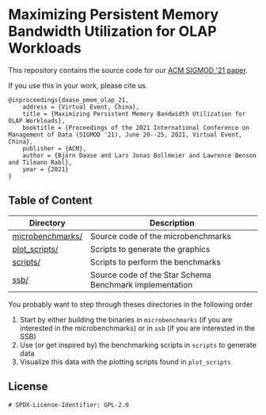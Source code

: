 # Maximizing Persistent Memory Bandwidth Utilization for OLAP Workloads

This repository contains the source code for our [ACM SIGMOD '21 paper](https://hpi.de/fileadmin/user_upload/fachgebiete/rabl/publications/2021/pmem_olap_sigmod_21.pdf).

If you use this in your work, please cite us.
```
@inproceedings{daase_pmem_olap_21,
    address = {Virtual Event, China},
    title = {Maximizing Persistent Memory Bandwidth Utilization for OLAP Workloads},
    booktitle = {Proceedings of the 2021 International Conference on Management of Data (SIGMOD '21), June 20--25, 2021, Virtual Event, China},
    publisher = {ACM},
    author = {Björn Daase and Lars Jonas Bollmeier and Lawrence Benson and Tilmann Rabl},
    year = {2021}
}
```


## Table of Content

Directory | Description
----------|------------
[microbenchmarks/](https://github.com/hpides/pmem-olap/tree/master/microbenchmarks) | Source code of the microbenchmarks
[plot_scripts/](https://github.com/hpides/pmem-olap/tree/master/plot_scripts) | Scripts to generate the graphics
[scripts/](https://github.com/hpides/pmem-olap/tree/master/scripts) | Scripts to perform the benchmarks
[ssb/](https://github.com/hpides/pmem-olap/tree/master/ssb) | Source code of the Star Schema Benchmark implementation

You probably want to step through theses directories in the following order

1. Start by either building the binaries in `microbenchmarks` (if you are interested in the microbenchmarks) or in `ssb` (if you are interested in the SSB)
2. Use (or get inspired by) the benchmarking scripts in `scripts` to generate data
3. Visualize this data with the plotting scripts found in `plot_scripts`


## License
```
# SPDX-License-Identifier: GPL-2.0
```
